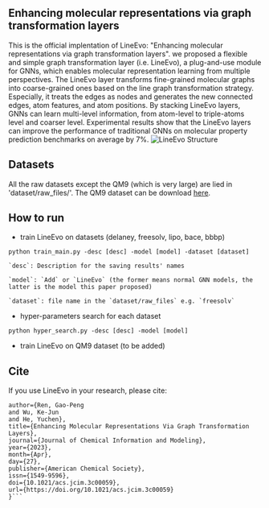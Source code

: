## Enhancing molecular representations via graph transformation layers
This is the official implentation of LineEvo: "Enhancing molecular representations via graph transformation layers". we proposed a flexible and simple graph transformation layer (i.e. LineEvo), a plug-and-use module for GNNs, which enables molecular representation learning from multiple perspectives. The LineEvo layer transforms fine-grained molecular graphs into coarse-grained ones based on the line graph transformation strategy. Especially, it treats the edges as nodes and generates the new connected edges, atom features, and atom positions. By stacking LineEvo layers, GNNs can learn multi-level information, from atom-level to triple-atoms level and coarser level. Experimental results show that the LineEvo layers can improve the performance of traditional GNNs on molecular property prediction benchmarks on average by 7%.
![LineEvo Structure](./results/TOC.jpg)

## Datasets
All the raw datasets except the QM9 (which is very large) are lied in 'dataset/raw_files/'. The QM9 dataset can be download [here](https://deepchemdata.s3-us-west-1.amazonaws.com/datasets/molnet_publish/qm9.zip).

## How to run
- train LineEvo on datasets (delaney, freesolv, lipo, bace, bbbp)

```python train_main.py -desc [desc] -model [model] -dataset [dataset]```

    `desc`: Description for the saving results' names
    
    `model`: `Add` or `LineEvo` (the former means normal GNN models, the latter is the model this paper proposed)
    
    `dataset`: file name in the `dataset/raw_files` e.g. `freesolv`

- hyper-parameters search for each dataset

```python hyper_search.py -desc [desc] -model [model]```

- train LineEvo on QM9 dataset (to be added)

## Cite
If you use LineEvo in your research, please cite:
  ```@Article{Ren2023,
  author={Ren, Gao-Peng
  and Wu, Ke-Jun
  and He, Yuchen},
  title={Enhancing Molecular Representations Via Graph Transformation Layers},
  journal={Journal of Chemical Information and Modeling},
  year={2023},
  month={Apr},
  day={27},
  publisher={American Chemical Society},
  issn={1549-9596},
  doi={10.1021/acs.jcim.3c00059},
  url={https://doi.org/10.1021/acs.jcim.3c00059}
  }```
